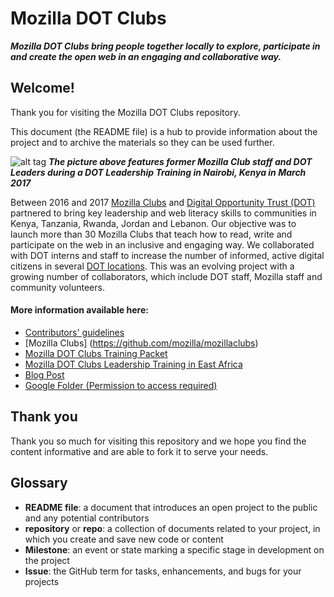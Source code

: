 # Mozilla DOT Clubs
***Mozilla DOT Clubs bring people together locally to explore, participate in and create the open web in an engaging and collaborative way.***

## Welcome!
Thank you for visiting the Mozilla DOT Clubs repository.

This document (the README file) is a hub to provide information about the project and to archive the materials so they can be used further.

![alt tag](https://github.com/jvallera/MozillaDOTClubs/blob/master/images/Kenyagroup.jpg "Mozilla DOT Clubs Training in Nairobi, Kenya 2017")
***The picture above features former Mozilla Club staff and DOT Leaders during a DOT Leadership Training in Nairobi, Kenya in March 2017***

Between 2016 and 2017 [Mozilla Clubs](https://learning.mozilla.org/en-US/clubs) and [Digital Opportunity Trust (DOT)](https://www.dotrust.org/) partnered to bring key leadership and web literacy skills to communities in Kenya, Tanzania, Rwanda, Jordan and Lebanon. Our objective was to launch more than 30 Mozilla Clubs that teach how to read, write and participate on the web in an inclusive and engaging way. We collaborated with DOT interns and staff to increase the number of informed, active digital citizens in several [DOT locations](https://www.dotrust.org/countries). This was an evolving project with a growing number of collaborators, which include DOT staff, Mozilla staff and community volunteers. 

#### More information available here:
* [Contributors' guidelines](https://github.com/mozilla/mozillaclubs/blob/master/CONTRIBUTING.md)
* [Mozilla Clubs] (https://github.com/mozilla/mozillaclubs)
* [Mozilla DOT Clubs Training Packet](https://docs.google.com/document/d/1dnespZr0nmweFCgEvTeXx63I6j1JsYj58tE9Q1FtlaA/edit?usp=sharing)
* [Mozilla DOT Clubs Leadership Training in East Africa](https://thimbleprojects.org/juliavallera/240448/)
* [Blog Post](https://medium.com/@amirad/training-leaders-with-mozilla-in-nairobi-and-dar-es-salaam-cae38f1ed12e)
* [Google Folder (Permission to access required)](https://drive.google.com/drive/folders/0B5ga06pZVp55b2VGRlJXS2libXc?usp=sharing)

## Thank you

Thank you so much for visiting this repository and we hope you find the content informative and are able to fork it to serve your needs. 

## Glossary

* **README file**: a document that introduces an open project to the public and any potential contributors
* **repository** or **repo**: a collection of documents related to your project, in which you create and save new code or content
* **Milestone**: an event or state marking a specific stage in development on the project
* **Issue**: the GitHub term for tasks, enhancements, and bugs for your projects


